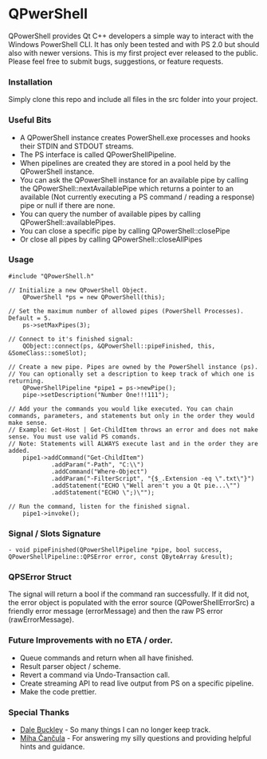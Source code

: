 ﻿# QPwerShell
QPowerShell provides Qt C++ developers a simple way to interact with the Windows PowerShell CLI. It has only been tested and with PS 2.0 but should also with newer versions.
This is my first project ever released to the public. Please feel free to submit bugs, suggestions, or feature requests.

### Installation
Simply clone this repo and include all files in the src folder into your project.

### Useful Bits
- A QPowerShell instance creates PowerShell.exe processes and hooks their STDIN and STDOUT streams.
- The PS interface is called QPowerShellPipeline.
- When pipelines are created they are stored in a pool held by the QPowerShell instance.
- You can ask the QPowerShell instance for an available pipe by calling the QPowerShell::nextAvailablePipe which returns a pointer to an available (Not currently executing a PS command / reading a response) pipe or null if there are none.
- You can query the number of available pipes by calling QPowerShell::availablePipes.
- You can close a specific pipe by calling QPowerShell::closePipe
- Or close all pipes by calling QPowerShell::closeAllPipes

### Usage
```
#include "QPowerShell.h"

// Initialize a new QPowerShell Object.
    QPowerShell *ps = new QPowerShell(this);
    
// Set the maximum number of allowed pipes (PowerShell Processes). Default = 5.
    ps->setMaxPipes(3);
    
// Connect to it's finished signal:
    QObject::connect(ps, &QPowerShell::pipeFinished, this, &SomeClass::someSlot);
    
// Create a new pipe. Pipes are owned by the PowerShell instance (ps).
// You can optionally set a description to keep track of which one is returning.
    QPowerShellPipeline *pipe1 = ps->newPipe();
    pipe->setDescription("Number One!!!111");
    
// Add your the commands you would like executed. You can chain commands, parameters, and statements but only in the order they would make sense.
// Example: Get-Host | Get-ChildItem throws an error and does not make sense. You must use valid PS comands.
// Note: Statements will ALWAYS execute last and in the order they are added.
    pipe1->addCommand("Get-ChildItem")
            .addParam("-Path", "C:\\")
            .addCommand("Where-Object")
            .addParam("-FilterScript", "{$_.Extension -eq \".txt\"}")
            .addStatement("ECHO \"Well aren't you a Qt pie...\"")
            .addStatement("ECHO \";)\"");
            
// Run the command, listen for the finished signal.
    pipe1->invoke();
```
### Signal / Slots Signature
```
- void pipeFinished(QPowerShellPipeline *pipe, bool success, QPowerShellPipeline::QPSError error, const QByteArray &result);
```

### QPSError Struct
The signal will return a bool if the command ran successfully. If it did not, the error object is populated with the error source (QPowerShellErrorSrc) a friendly error message (errorMessage) and then the raw PS error (rawErrorMessage).

### Future Improvements with no ETA / order.
 - Queue commands and return when all have finished.
 - Result parser object / scheme.
 - Revert a command via Undo-Transaction call. 
 - Create streaming API to read live output from PS on a specific pipeline.
 - Make the code prettier.

### Special Thanks
* [Dale Buckley] - So many things I can no longer keep track.
* [Miha Čančula] - For answering my silly questions and providing helpful hints and guidance.

[Dale Buckley]:https://github.com/dlbuckley
[Miha Čančula]:https://github.com/Noughmad




